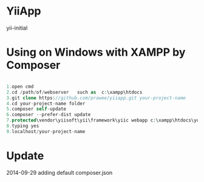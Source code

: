 YiiApp
======
yii-initial

Using on Windows with XAMPP by Composer
================
```php

1.open cmd
2.cd /path/of/webserver   such as  c:\xampp\htdocs
3.git clone https://github.com/prawee/yiiapp.git your-project-name
4.cd your-project-name folder
5.composer self-update
6.composer --prefer-dist update
7.protected\vendor\yiisoft\yii\framework\yiic webapp c:\xampp\htdocs\your-project-name 
8.typing yes 
9.localhost/your-project-name

```

Update
======
2014-09-29 adding default composer.json